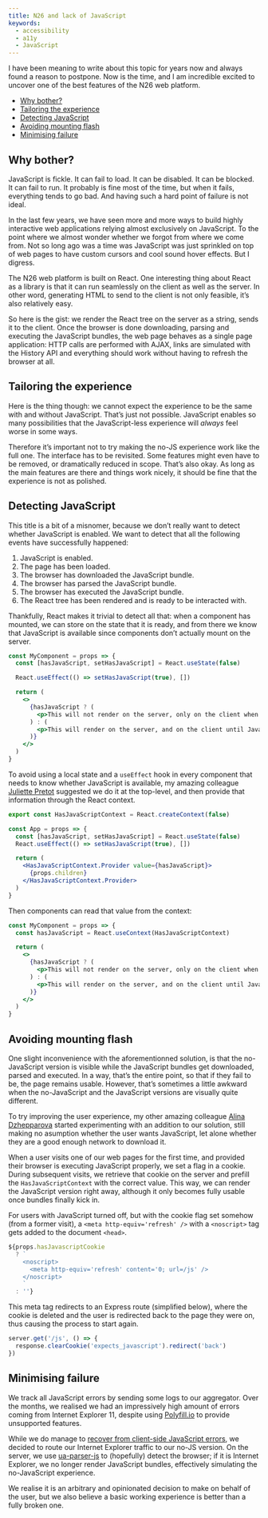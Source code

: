 ```yaml
---
title: N26 and lack of JavaScript
keywords:
  - accessibility
  - a11y
  - JavaScript
---
```


I have been meaning to write about this topic for years now and always found a reason to postpone. Now is the time, and I am incredible excited to uncover one of the best features of the N26 web platform.

- [Why bother?](#why-bother)
- [Tailoring the experience](#tailoring-the-experience)
- [Detecting JavaScript](#detecting-javascript)
- [Avoiding mounting flash](#avoiding-mounting-flash)
- [Minimising failure](#minimising-failure)

## Why bother?

JavaScript is fickle. It can fail to load. It can be disabled. It can be blocked. It can fail to run. It probably is fine most of the time, but when it fails, everything tends to go bad. And having such a hard point of failure is not ideal.

In the last few years, we have seen more and more ways to build highly interactive web applications relying almost exclusively on JavaScript. To the point where we almost wonder whether we forgot from where we come from. Not so long ago was a time was JavaScript was just sprinkled on top of web pages to have custom cursors and cool sound hover effects. But I digress.

The N26 web platform is built on React. One interesting thing about React as a library is that it can run seamlessly on the client as well as the server. In other word, generating HTML to send to the client is not only feasible, it’s also relatively easy.

So here is the gist: we render the React tree on the server as a string, sends it to the client. Once the browser is done downloading, parsing and executing the JavaScript bundles, the web page behaves as a single page application: HTTP calls are performed with AJAX, links are simulated with the History API and everything should work without having to refresh the browser at all.

## Tailoring the experience

Here is the thing though: we cannot expect the experience to be the same with and without JavaScript. That’s just not possible. JavaScript enables so many possibilities that the JavaScript-less experience will *always* feel worse in some ways.

Therefore it’s important not to try making the no-JS experience work like the full one. The interface has to be revisited. Some features might even have to be removed, or dramatically reduced in scope. That’s also okay. As long as the main features are there and things work nicely, it should be fine that the experience is not as polished.

## Detecting JavaScript

This title is a bit of a misnomer, because we don’t really want to detect whether JavaScript is enabled. We want to detect that all the following events have successfully happened:

1. JavaScript is enabled.
2. The page has been loaded.
3. The browser has downloaded the JavaScript bundle.
4. The browser has parsed the JavaScript bundle.
5. The browser has executed the JavaScript bundle.
6. The React tree has been rendered and is ready to be interacted with.

Thankfully, React makes it trivial to detect all that: when a component has mounted, we can store on the state that it is ready, and from there we know that JavaScript is available since components don’t actually mount on the server.

```jsx
const MyComponent = props => {
  const [hasJavaScript, setHasJavaScript] = React.useState(false)

  React.useEffect(() => setHasJavaScript(true), [])

  return (
    <>
      {hasJavaScript ? (
        <p>This will not render on the server, only on the client when JavaScript is finally available.</p>
      ) : (
        <p>This will render on the server, and on the client until JavaScript is finally available.</p>
      )}
    </>
  )
}
```

To avoid using a local state and a `useEffect` hook in every component that needs to know whether JavaScript is available, my amazing colleague [Juliette Pretot](https://twitter.com/JuliettePretot) suggested we do it at the top-level, and then provide that information through the React context.

```jsx
export const HasJavaScriptContext = React.createContext(false)

const App = props => {
  const [hasJavaScript, setHasJavaScript] = React.useState(false)
  React.useEffect(() => setHasJavaScript(true), [])

  return (
    <HasJavaScriptContext.Provider value={hasJavaScript}>
      {props.children}
    </HasJavaScriptContext.Provider>
  )
}
```

Then components can read that value from the context:

```jsx
const MyComponent = props => {
  const hasJavaScript = React.useContext(HasJavaScriptContext)

  return (
    <>
      {hasJavaScript ? (
        <p>This will not render on the server, only on the client when JavaScript is finally available.</p>
      ) : (
        <p>This will render on the server, and on the client until JavaScript is finally available.</p>
      )}
    </>
  )
}
```

## Avoiding mounting flash

One slight inconvenience with the aforementionned solution, is that the no-JavaScript version is visible while the JavaScript bundles get downloaded, parsed and executed. In a way, that’s the entire point, so that if they fail to be, the page remains usable. However, that’s sometimes a little awkward when the no-JavaScript and the JavaScript versions are visually quite different.

To try improving the user experience, my other amazing colleague [Alina Dzhepparova](https://github.com/dge808) started experimenting with an addition to our solution, still making no asumption whether the user wants JavaScript, let alone whether they are a good enough network to download it.

When a user visits one of our web pages for the first time, and provided their browser is executing JavaScript properly, we set a flag in a cookie. During subsequent visits, we retrieve that cookie on the server and prefill the `HasJavaScriptContext` with the correct value. This way, we can render the JavaScript version right away, although it only becomes fully usable once bundles finally kick in.

For users with JavaScript turned off, but with the cookie flag set somehow (from a former visit), a `<meta http-equiv='refresh' />` with a `<noscript>` tag gets added to the document `<head>`.

```js
${props.hasJavascriptCookie
  ? `
    <noscript>
      <meta http-equiv='refresh' content='0; url=/js' />
    </noscript>
    `
  : ''}
```

This meta tag redirects to an Express route (simplified below), where the cookie is deleted and the user is redirected back to the page they were on, thus causing the process to start again.

```js
server.get('/js', () => {
  response.clearCookie('expects_javascript').redirect('back')
})
```

## Minimising failure

We track all JavaScript errors by sending some logs to our aggregator. Over the months, we realised we had an impressively high amount of errors coming from Internet Explorer 11, despite using [Polyfill.io](https://polyfill.io/v3/) to provide unsupported features.

While we do manage to [recover from client-side JavaScript errors](/2018/08/13/recovering-from-javascript-errors/), we decided to route our Internet Explorer traffic to our no-JS version. On the server, we use [ua-parser-js](https://www.npmjs.com/package/ua-parser-js) to (hopefully) detect the browser; if it is Internet Explorer, we no longer render JavaScript bundles, effectively simulating the no-JavaScript experience.

We realise it is an arbitrary and opinionated decision to make on behalf of the user, but we also believe a basic working experience is better than a fully broken one.
